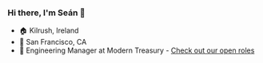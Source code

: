 ### Hi there, I'm Seán 👋

 - 🏠 Kilrush, Ireland
 - 📍 San Francisco, CA
 - 💼 Engineering Manager at Modern Treasury - [Check out our open roles](https://www.moderntreasury.com/careers)
